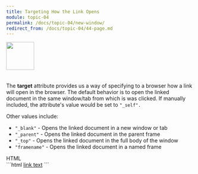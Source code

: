 ```yaml
---
title: Targeting How the Link Opens
module: topic-04
permalink: /docs/topic-04/new-window/
redirect_from: /docs/topic-04/44-page.md
---
```


<img src="./../../../img/arrow-divider.svg" style="width: 75px; border: none; margin: 0px 0 20px 0" />

The **target** attribute provides us a way of specifying to a browser how a link will open in the browser. The default behavior is to open the linked document in the same window/tab from which is was clicked. If manually included, the attribute's value would be set to `"_self".`

Other values include:
- `"_blank"` - Opens the linked document in a new window or tab
- `"_parent"` - Opens the linked document in the parent frame
- `"_top"` - Opens the linked document in the full body of the window
- `"framename"` - Opens the linked document in a named frame


<div id="code-heading">HTML</div>
```html
<a href="URL" target="_blank">link text</a>
```

<div class="codepen-embed">
  <p data-height="200" data-theme-id="30567" data-slug-hash="yzbMvB" data-default-tab="html,result" data-user="Media-Ed-Online" data-embed-version="2" data-pen-title="Topic-05: Links Pt. 2" class="codepen"></p>
</div>
